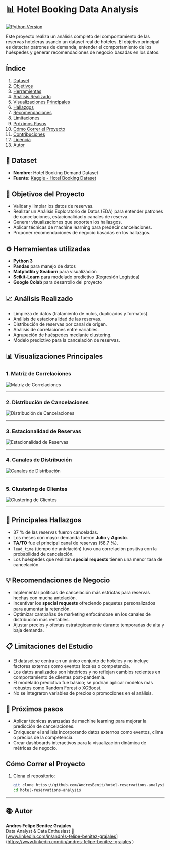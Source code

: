 # 📊 Hotel Booking Data Analysis

[![Python Version](https://img.shields.io/badge/python-3.8%2B-blue)]()

Este proyecto realiza un análisis completo del comportamiento de las reservas hoteleras usando un dataset real de hoteles. El objetivo principal es detectar patrones de demanda, entender el comportamiento de los huéspedes y generar recomendaciones de negocio basadas en los datos.

## Índice

1. [Dataset](#Dataset)  
2. [Objetivos](#objetivos-del-proyecto)  
3. [Herramientas](#-herramientas-utilizadas)  
4. [Análisis Realizado](#análisis-realizado)  
5. [Visualizaciones Principales](#visualizaciones-principales)  
6. [Hallazgos](#-principales-hallazgos)  
7. [Recomendaciones](#-recomendaciones-de-negocio)  
8. [Limitaciones](#-limitaciones-del-estudio)  
9. [Próximos Pasos](#-próximos-pasos)  
10. [Cómo Correr el Proyecto](#cómo-correr-el-proyecto)  
11. [Contribuciones](#contribuciones)  
12. [Licencia](#licencia)  
13. [Autor](#autor)


## 📂 Dataset
- **Nombre:** Hotel Booking Demand Dataset
- **Fuente:** [Kaggle - Hotel Booking Dataset](https://www.kaggle.com/datasets/mojtaba142/hotel-booking)

## 🎯 Objetivos del Proyecto
- Validar y limpiar los datos de reservas.
- Realizar un Análisis Exploratorio de Datos (EDA) para entender patrones de cancelaciones, estacionalidad y canales de reserva.
- Generar visualizaciones que soporten los hallazgos.
- Aplicar técnicas de machine learning para predecir cancelaciones.
- Proponer recomendaciones de negocio basadas en los hallazgos.

## ⚙️ Herramientas utilizadas
- **Python 3**
- **Pandas** para manejo de datos
- **Matplotlib y Seaborn** para visualización
- **Scikit-Learn** para modelado predictivo (Regresión Logística)
- **Google Colab** para desarrollo del proyecto

## 📈 Análisis Realizado

- Limpieza de datos (tratamiento de nulos, duplicados y formatos).
- Análisis de estacionalidad de las reservas.
- Distribución de reservas por canal de origen.
- Análisis de correlaciones entre variables.
- Agrupación de huéspedes mediante clustering.
- Modelo predictivo para la cancelación de reservas.

## 📊 Visualizaciones Principales

### 1. Matriz de Correlaciones
![Matriz de Correlaciones](correlation_matrix.png)

---

### 2. Distribución de Cancelaciones
![Distribución de Cancelaciones](cancelaciones_distribution.png)

---

### 3. Estacionalidad de Reservas
![Estacionalidad de Reservas](seasonality_bookings.png)

---

### 4. Canales de Distribución
![Canales de Distribución](distribution_channels.png)

---

### 5. Clustering de Clientes
![Clustering de Clientes](customer_clustering.png)

---

## 🧠 Principales Hallazgos

- 37 % de las reservas fueron canceladas.
- Los meses con mayor demanda fueron **Julio** y **Agosto**.
- **TA/TO** fue el principal canal de reservas (58.7 %).
- `lead_time` (tiempo de antelación) tuvo una correlación positiva con la probabilidad de cancelación.
- Los huéspedes que realizan **special requests** tienen una menor tasa de cancelación.

## 💡 Recomendaciones de Negocio

- Implementar políticas de cancelación más estrictas para reservas hechas con mucha antelación.
- Incentivar los **special requests** ofreciendo paquetes personalizados para aumentar la retención.
- Optimizar campañas de marketing enfocándose en los canales de distribución más rentables.
- Ajustar precios y ofertas estratégicamente durante temporadas de alta y baja demanda.

## 📋 Limitaciones del Estudio

- El dataset se centra en un único conjunto de hoteles y no incluye factores externos como eventos locales o competencia.
- Los datos analizados son históricos y no reflejan cambios recientes en comportamiento de clientes post-pandemia.
- El modelado predictivo fue básico; se podrían aplicar modelos más robustos como Random Forest o XGBoost.
- No se integraron variables de precios o promociones en el análisis.

## 🚀 Próximos pasos

- Aplicar técnicas avanzadas de machine learning para mejorar la predicción de cancelaciones.
- Enriquecer el análisis incorporando datos externos como eventos, clima o precios de la competencia.
- Crear dashboards interactivos para la visualización dinámica de métricas de negocio.

## Cómo Correr el Proyecto

1. Clona el repositorio:
   ```bash
   git clone https://github.com/AndresBenit/hotel-reservations-analysis.git
   cd hotel-reservations-analysis

---

## 📚 Autor

**Andres Felipe Benitez Grajales**  
Data Analyst & Data Enthusiast 🚀  
[www.linkedin.com/in/andrés-felipe-benitez-grajales](https://www.linkedin.com/in/andres-felipe-benitez-grajales
)

